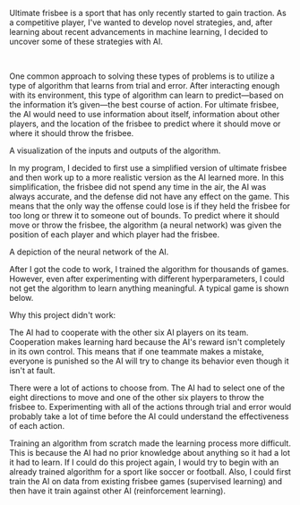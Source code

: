 Ultimate frisbee is a sport that has only recently started to gain traction. As a competitive player, I've wanted to develop novel strategies, and, after learning about recent advancements in machine learning, I decided to uncover some of these strategies with AI.

​

One common approach to solving these types of problems is to utilize a type of algorithm that learns from trial and error. After interacting enough with its environment, this type of algorithm can learn to predict—based on the information it’s given—the best course of action. For ultimate frisbee, the AI would need to use information about itself, information about other players, and the location of the frisbee to predict where it should move or where it should throw the frisbee.

A visualization of the inputs and outputs of the algorithm.

In my program, I decided to first use a simplified version of ultimate frisbee and then work up to a more realistic version as the AI learned more. In this simplification, the frisbee did not spend any time in the air, the AI was always accurate, and the defense did not have any effect on the game. This means that the only way the offense could lose is if they held the frisbee for too long or threw it to someone out of bounds. To predict where it should move or throw the frisbee, the algorithm (a neural network) was given the position of each player and which player had the frisbee.

A depiction of the neural network of the AI.

After I got the code to work, I trained the algorithm for thousands of games. However, even after experimenting with different hyperparameters, I could not get the algorithm to learn anything meaningful. A typical game is shown below.

Why this project didn't work:

The AI had to cooperate with the other six AI players on its team. Cooperation makes learning hard because the AI's reward isn't completely in its own control. This means that if one teammate makes a mistake, everyone is punished so the AI will try to change its behavior even though it isn't at fault.

There were a lot of actions to choose from. The AI had to select one of the eight directions to move and one of the other six players to throw the frisbee to. Experimenting with all of the actions through trial and error would probably take a lot of time before the AI could understand the effectiveness of each action.

Training an algorithm from scratch made the learning process more difficult. This is because the AI had no prior knowledge about anything so it had a lot it had to learn. If I could do this project again, I would try to begin with an already trained algorithm for a sport like soccer or football. Also, I could first train the AI on data from existing frisbee games (supervised learning) and then have it train against other AI (reinforcement learning).
